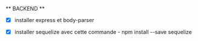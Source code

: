** BACKEND **

- [x] installer express  et body-parser 
- [x] installer sequelize avec cette commande - npm install --save sequelize 

